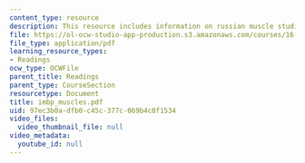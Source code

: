 ```yaml
---
content_type: resource
description: This resource includes information on russian muscle studies.
file: https://ol-ocw-studio-app-production.s3.amazonaws.com/courses/16-423j-aerospace-biomedical-and-life-support-engineering-spring-2006/97ec3b0adfb0c45c377c069b4c0f1534_imbp_muscles.pdf
file_type: application/pdf
learning_resource_types:
- Readings
ocw_type: OCWFile
parent_title: Readings
parent_type: CourseSection
resourcetype: Document
title: imbp_muscles.pdf
uid: 97ec3b0a-dfb0-c45c-377c-069b4c0f1534
video_files:
  video_thumbnail_file: null
video_metadata:
  youtube_id: null
---
```

